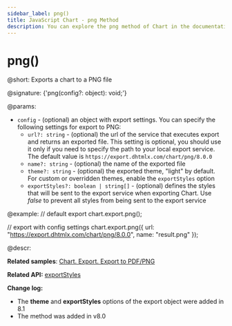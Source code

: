 ```yaml
---
sidebar_label: png()
title: JavaScript Chart - png Method
description: You can explore the png method of Chart in the documentation of the DHTMLX JavaScript UI library. Browse developer guides and API reference, try out code examples and live demos, and download a free 30-day evaluation version of DHTMLX Suite.
---
```


# png()

@short: Exports a chart to a PNG file

@signature: {'png(config?: object): void;'}

@params:
- `config` - (optional) an object with export settings. You can specify the following settings for export to PNG:
    - `url?: string` - (optional) the url of the service that executes export and returns an exported file. This setting is optional, you should use it only if you need to specify the path to your local export service. The default value is `https://export.dhtmlx.com/chart/png/8.0.0`
    - `name?: string` - (optional) the name of the exported file
    - `theme?: string` - (optional) the exported theme, "light" by default. For custom or overridden themes, enable the `exportStyles` option
    - `exportStyles?: boolean | string[]` - (optional) defines the styles that will be sent to the export service when exporting Chart. Use *false* to prevent all styles from being sent to the export service

@example:
// default export
chart.export.png();

// export with config settings
chart.export.png({
    url: "https://export.dhtmlx.com/chart/png/8.0.0",
    name: "result.png"
});

@descr:

**Related samples**: [Chart. Export. Export to PDF/PNG](https://snippet.dhtmlx.com/4rybsjjq)

**Related API:** [exportStyles](chart/api/chart_exportstyles_config.md)

**Change log:** 
- The **theme** and **exportStyles** options of the export object were added in 8.1
- The method was added in v8.0